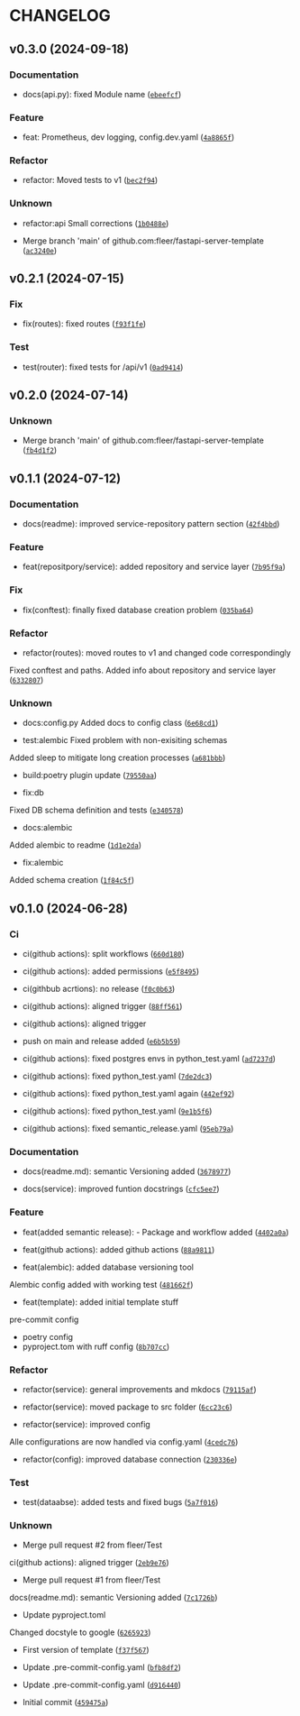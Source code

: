 # CHANGELOG

## v0.3.0 (2024-09-18)

### Documentation

* docs(api.py): fixed Module name ([`ebeefcf`](https://github.com/fleer/fastapi-server-template/commit/ebeefcfd2f8235ffbeb756864ad963d1dbdaf988))

### Feature

* feat: Prometheus, dev logging, config.dev.yaml ([`4a8865f`](https://github.com/fleer/fastapi-server-template/commit/4a8865f2233aa74d37b44df4e5071d0752f256a3))

### Refactor

* refactor: Moved tests to v1 ([`bec2f94`](https://github.com/fleer/fastapi-server-template/commit/bec2f94808954f79bec0a7831451ea41bebb3393))

### Unknown

* refactor:api Small corrections ([`1b0488e`](https://github.com/fleer/fastapi-server-template/commit/1b0488e61d91750b0cfdef67c4f2b3ab70a92d21))

* Merge branch &#39;main&#39; of github.com:fleer/fastapi-server-template ([`ac3240e`](https://github.com/fleer/fastapi-server-template/commit/ac3240e1a8c1546c3dcab633ea78dcf12a53df53))

## v0.2.1 (2024-07-15)

### Fix

* fix(routes): fixed routes ([`f93f1fe`](https://github.com/fleer/fastapi-server-template/commit/f93f1fee86f5cc69bc3a06f47861693afba06f83))

### Test

* test(router): fixed tests for /api/v1 ([`0ad9414`](https://github.com/fleer/fastapi-server-template/commit/0ad94145c008f2baebddebe3a9ab6bede168b880))

## v0.2.0 (2024-07-14)

### Unknown

* Merge branch &#39;main&#39; of github.com:fleer/fastapi-server-template ([`fb4d1f2`](https://github.com/fleer/fastapi-server-template/commit/fb4d1f23fb36cff872afcdcd1e1ddf6e45c19791))

## v0.1.1 (2024-07-12)

### Documentation

* docs(readme): improved service-repository pattern section ([`42f4bbd`](https://github.com/fleer/fastapi-server-template/commit/42f4bbdd59e4af6b9db8848c9c873a456545977e))

### Feature

* feat(repositpory/service): added repository and service layer ([`7b95f9a`](https://github.com/fleer/fastapi-server-template/commit/7b95f9a5b38aa5fa4ce2fba20fc1c96e37a8e063))

### Fix

* fix(conftest): finally fixed database creation problem ([`035ba64`](https://github.com/fleer/fastapi-server-template/commit/035ba64c0100b39e10fbd6e3c2a7d7553424da9b))

### Refactor

* refactor(routes): moved routes to v1 and changed code correspondingly

Fixed conftest and paths. Added info about repository and service layer ([`6332807`](https://github.com/fleer/fastapi-server-template/commit/633280730aad55a11ddb8cd63619e42a25be60ce))

### Unknown

* docs:config.py Added docs to config class ([`6e68cd1`](https://github.com/fleer/fastapi-server-template/commit/6e68cd184748313f152e532e68e9b387028a6edd))

* test:alembic Fixed problem with non-exisiting schemas

Added sleep to mitigate long creation processes ([`a681bbb`](https://github.com/fleer/fastapi-server-template/commit/a681bbbb70e0b9fb0f4acb45d749b897e1f43421))

* build:poetry plugin update ([`79550aa`](https://github.com/fleer/fastapi-server-template/commit/79550aa02f2a92659ef501224d155e6f7416997d))

* fix:db

Fixed DB schema definition and tests ([`e340578`](https://github.com/fleer/fastapi-server-template/commit/e34057866f96c0fd895920dedb755da375ef4679))

* docs:alembic

Added alembic to readme ([`1d1e2da`](https://github.com/fleer/fastapi-server-template/commit/1d1e2da51e9bdf492d062ab5cd644f30f627c69a))

* fix:alembic

Added schema creation ([`1f84c5f`](https://github.com/fleer/fastapi-server-template/commit/1f84c5fa132ec3221eb81c7896b2012c83d37405))

## v0.1.0 (2024-06-28)

### Ci

* ci(github actions): split workflows ([`660d180`](https://github.com/fleer/fastapi-server-template/commit/660d180dd360b853cced8235372d53600e684412))

* ci(github actions): added permissions ([`e5f8495`](https://github.com/fleer/fastapi-server-template/commit/e5f84954a7dc96a92f7227b5a322932a1fb13dd8))

* ci(githbub acrtions): no release ([`f0c0b63`](https://github.com/fleer/fastapi-server-template/commit/f0c0b63d96e9429c061417a2b86992f28509e5e3))

* ci(github actions): aligned trigger ([`88ff561`](https://github.com/fleer/fastapi-server-template/commit/88ff5618dd0cfbe8f3ab2f64bc933ba0639d283e))

* ci(github actions): aligned trigger

- push on main and release added ([`e6b5b59`](https://github.com/fleer/fastapi-server-template/commit/e6b5b595508f17d223b39853b98438929bab45a3))

* ci(github actions): fixed postgres envs in python_test.yaml ([`ad7237d`](https://github.com/fleer/fastapi-server-template/commit/ad7237db9d3ab53e2bdb870c7c0bd4a159f07a5b))

* ci(github actions): fixed python_test.yaml ([`7de2dc3`](https://github.com/fleer/fastapi-server-template/commit/7de2dc3237c4cbbc0e11581a3645d3d0898e437f))

* ci(github actions): fixed python_test.yaml again ([`442ef92`](https://github.com/fleer/fastapi-server-template/commit/442ef92d3bc9195a70d8d282b328c29957788db9))

* ci(github actions): fixed python_test.yaml ([`9e1b5f6`](https://github.com/fleer/fastapi-server-template/commit/9e1b5f6bb82659a4d9e941c569847b1bad1278ad))

* ci(github actions): fixed semantic_release.yaml ([`95eb79a`](https://github.com/fleer/fastapi-server-template/commit/95eb79aaf0e191f641b476c11f8a59d8d5604341))

### Documentation

* docs(readme.md): semantic Versioning added ([`3678977`](https://github.com/fleer/fastapi-server-template/commit/36789778189d66dd0e0837312d0e00f5089a40d6))

* docs(service): improved funtion docstrings ([`cfc5ee7`](https://github.com/fleer/fastapi-server-template/commit/cfc5ee7d761e1ffcf15168756ee5c795f1088ad4))

### Feature

* feat(added semantic release): - Package and workflow added ([`4402a0a`](https://github.com/fleer/fastapi-server-template/commit/4402a0aaa3a35117e32c2e2de4839066426d2665))

* feat(github actions): added github actions ([`88a9811`](https://github.com/fleer/fastapi-server-template/commit/88a981185c73bd385e9d53479d41068626dd0de3))

* feat(alembic): added database versioning tool

Alembic config added with working test ([`481662f`](https://github.com/fleer/fastapi-server-template/commit/481662f426b20c5e269d714517f98175ba95d80d))

* feat(template): added initial template stuff

pre-commit config
- poetry config
- pyproject.tom with ruff config ([`8b707cc`](https://github.com/fleer/fastapi-server-template/commit/8b707cc1a18f83c2ffc0adbd7dfb6d0ad87d75e7))

### Refactor

* refactor(service): general improvements and mkdocs ([`79115af`](https://github.com/fleer/fastapi-server-template/commit/79115afff3fcbc9fecc3a116d899e0e539399a90))

* refactor(service): moved package to src folder ([`6cc23c6`](https://github.com/fleer/fastapi-server-template/commit/6cc23c63d0fcc13f556b6809cbf7b2c5d4266a3d))

* refactor(service): improved config

Alle configurations are now handled via config.yaml ([`4cedc76`](https://github.com/fleer/fastapi-server-template/commit/4cedc7653cec389e956d6ab04219e3ca73d49328))

* refactor(config): improved database connection ([`230336e`](https://github.com/fleer/fastapi-server-template/commit/230336ece3a757f24863aed8d3405a625c062ffa))

### Test

* test(dataabse): added tests and fixed bugs ([`5a7f016`](https://github.com/fleer/fastapi-server-template/commit/5a7f016bb1ee5d0740e912380dfa65e2cc9a9690))

### Unknown

* Merge pull request #2 from fleer/Test

ci(github actions): aligned trigger ([`2eb9e76`](https://github.com/fleer/fastapi-server-template/commit/2eb9e76f9f451f4f43d9727ae697dffd5f63d993))

* Merge pull request #1 from fleer/Test

docs(readme.md): semantic Versioning added ([`7c1726b`](https://github.com/fleer/fastapi-server-template/commit/7c1726b3bf6235193b652780dfd248786b0d670d))

* Update pyproject.toml

Changed docstyle to google ([`6265923`](https://github.com/fleer/fastapi-server-template/commit/62659239b5a740293cd2a78af2b618f2ef81dbb2))

* First version of template ([`f37f567`](https://github.com/fleer/fastapi-server-template/commit/f37f5672e195c208a8adc9001b60c8790fd5c271))

* Update .pre-commit-config.yaml ([`bfb8df2`](https://github.com/fleer/fastapi-server-template/commit/bfb8df2cf5bf82c47f0d9606cba3ea8a82064239))

* Update .pre-commit-config.yaml ([`d916440`](https://github.com/fleer/fastapi-server-template/commit/d9164401b8e09e8a574824a7084cd05f4dc2a761))

* Initial commit ([`459475a`](https://github.com/fleer/fastapi-server-template/commit/459475a17d3126dc9905777240b4654836e1476c))
